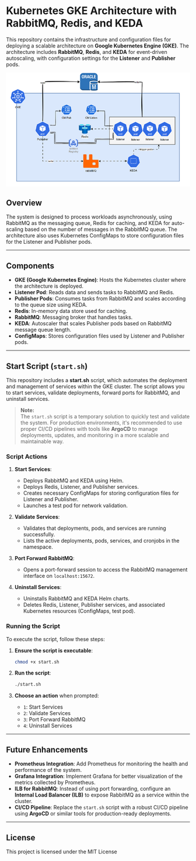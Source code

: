 

# Kubernetes GKE Architecture with RabbitMQ, Redis, and KEDA

This repository contains the infrastructure and configuration files for deploying a scalable architecture on **Google Kubernetes Engine (GKE)**. The architecture includes **RabbitMQ**, **Redis**, and **KEDA** for event-driven autoscaling, with configuration settings for the **Listener** and **Publisher** pods.

![Architecture Diagram](https://github.com/Nadav23AnT/K8s-Event-Driven-Microservices/blob/main/A%20detailed%20architecture%20diagram%20illustrating%20how%20GKE%2C%20RabbitMQ%2C%20Redis%2C%20and%20KEDA%20work%20together%20in%20an%20event-driven%20microservices%20setup.png)

## Overview

The system is designed to process workloads asynchronously, using RabbitMQ as the messaging queue, Redis for caching, and KEDA for auto-scaling based on the number of messages in the RabbitMQ queue. The architecture also uses Kubernetes ConfigMaps to store configuration files for the Listener and Publisher pods.

---

## Components

- **GKE (Google Kubernetes Engine)**: Hosts the Kubernetes cluster where the architecture is deployed.
- **Listener Pod**: Reads data and sends tasks to RabbitMQ and Redis.
- **Publisher Pods**: Consumes tasks from RabbitMQ and scales according to the queue size using KEDA.
- **Redis**: In-memory data store used for caching.
- **RabbitMQ**: Messaging broker that handles tasks.
- **KEDA**: Autoscaler that scales Publisher pods based on RabbitMQ message queue length.
- **ConfigMaps**: Stores configuration files used by Listener and Publisher pods.

---

## Start Script (`start.sh`)

This repository includes a **start.sh** script, which automates the deployment and management of services within the GKE cluster. The script allows you to start services, validate deployments, forward ports for RabbitMQ, and uninstall services.

> **Note:**  
> The `start.sh` script is a temporary solution to quickly test and validate the system. For production environments, it's recommended to use proper CI/CD pipelines with tools like **ArgoCD** to manage deployments, updates, and monitoring in a more scalable and maintainable way.

### Script Actions

1. **Start Services**:
   - Deploys RabbitMQ and KEDA using Helm.
   - Deploys Redis, Listener, and Publisher services.
   - Creates necessary ConfigMaps for storing configuration files for Listener and Publisher.
   - Launches a test pod for network validation.

2. **Validate Services**:
   - Validates that deployments, pods, and services are running successfully.
   - Lists the active deployments, pods, services, and cronjobs in the namespace.

3. **Port Forward RabbitMQ**:
   - Opens a port-forward session to access the RabbitMQ management interface on `localhost:15672`.

4. **Uninstall Services**:
   - Uninstalls RabbitMQ and KEDA Helm charts.
   - Deletes Redis, Listener, Publisher services, and associated Kubernetes resources (ConfigMaps, test pod).

### Running the Script

To execute the script, follow these steps:

1. **Ensure the script is executable**:
   ```bash
   chmod +x start.sh
   ```

2. **Run the script**:
   ```bash
   ./start.sh
   ```

3. **Choose an action** when prompted:
   - `1`: Start Services
   - `2`: Validate Services
   - `3`: Port Forward RabbitMQ
   - `4`: Uninstall Services

---

## Future Enhancements

- **Prometheus Integration**: Add Prometheus for monitoring the health and performance of the system.
- **Grafana Integration**: Implement Grafana for better visualization of the metrics collected by Prometheus.
- **ILB for RabbitMQ**: Instead of using port forwarding, configure an **Internal Load Balancer (ILB)** to expose RabbitMQ as a service within the cluster.
- **CI/CD Pipeline**: Replace the `start.sh` script with a robust CI/CD pipeline using **ArgoCD** or similar tools for production-ready deployments.

---

## License

This project is licensed under the MIT License 

